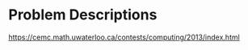 Problem Descriptions
=================
https://cemc.math.uwaterloo.ca/contests/computing/2013/index.html
